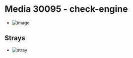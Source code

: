 # Media 30095 - check-engine

- ![image](https://valkyrie.cdn.ifixit.com/media/2019/06/18101452/check-engine.jpg)

## Strays
- ![stray](https://valkyrie.cdn.ifixit.com/media/2019/06/18101452/cruise-control.jpg)
